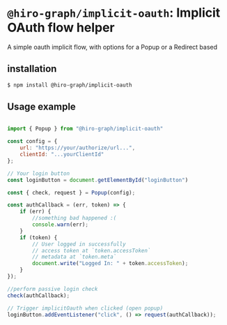 # `@hiro-graph/implicit-oauth`: Implicit OAuth flow helper

A simple oauth implicit flow, with options for a Popup or a Redirect based

## installation

```bash
$ npm install @hiro-graph/implicit-oauth
```

## Usage example

```javascript

import { Popup } from "@hiro-graph/implicit-oauth"

const config = {
    url: "https://your/authorize/url...",
    clientId: "...yourClientId"
};

// Your login button
const loginButton = document.getElementById("loginButton")

const { check, request } = Popup(config);

const authCallback = (err, token) => {
    if (err) {
        //something bad happened :(
        console.warn(err);
    }
    if (token) {
        // User logged in successfully
        // access token at `token.accessToken`
        // metadata at `token.meta`
        document.write("Logged In: " + token.accessToken);
    }
});

//perform passive login check
check(authCallback);

// Trigger implicitOauth when clicked (open popup)
loginButton.addEventListener("click", () => request(authCallback));

```

